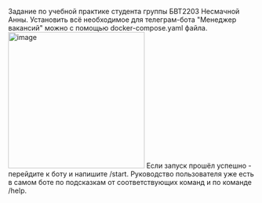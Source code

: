 Задание по учебной практике студента группы БВТ2203 Несмачной Анны.
Установить всё необходимое для телеграм-бота "Менеджер вакансий" можно с помощью docker-compose.yaml файла.
<img width="278" alt="image" src="https://github.com/Malina55555/practice-2024/assets/125204567/7e3e89ba-b6a1-4782-a71d-e060e401c124">
Если запуск прошёл успешно - перейдите к боту и напишите /start.
Руководство пользователя уже есть в самом боте по подсказкам от соответствующих команд и по команде /help.
